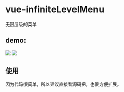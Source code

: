 # vue-infiniteLevelMenu
无限层级的菜单

## demo:
<img src="https://github.com/xiongcaihu/vue-infiniteLevelMenu/blob/master/test.gif">
<img src="https://github.com/xiongcaihu/vue-infiniteLevelMenu/blob/master/test2.gif">

## 使用
因为代码很简单，所以建议直接看源码把，也很方便扩展。

